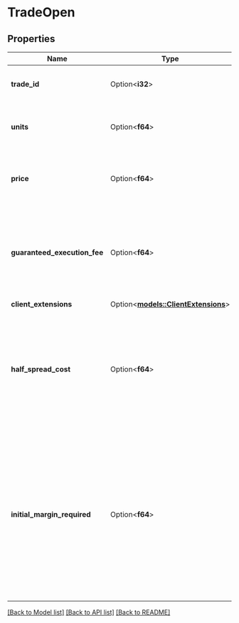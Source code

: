 # TradeOpen

## Properties

Name | Type | Description | Notes
------------ | ------------- | ------------- | -------------
**trade_id** | Option<**i32**> | The ID of the Trade that was opened | [optional]
**units** | Option<**f64**> | The number of units opened by the Trade | [optional]
**price** | Option<**f64**> | The average price that the units were opened at. | [optional]
**guaranteed_execution_fee** | Option<**f64**> | This is the fee charged for opening the trade if it has a guaranteed Stop Loss Order attached to it. | [optional]
**client_extensions** | Option<[**models::ClientExtensions**](ClientExtensions.md)> |  | [optional]
**half_spread_cost** | Option<**f64**> | The half spread cost for the trade open. This can be a positive or negative value and is represented in the home currency of the Account. | [optional]
**initial_margin_required** | Option<**f64**> | The margin required at the time the Trade was created. Note, this is the 'pure' margin required, it is not the 'effective' margin used that factors in the trade risk if a GSLO is attached to the trade. | [optional]

[[Back to Model list]](../README.md#documentation-for-models) [[Back to API list]](../README.md#documentation-for-api-endpoints) [[Back to README]](../README.md)



